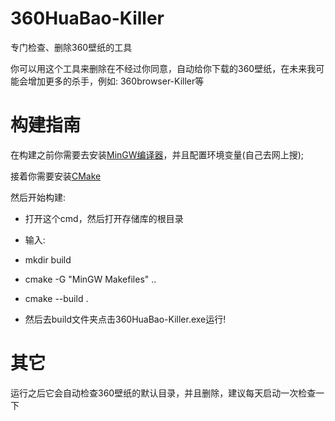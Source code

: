 # 360HuaBao-Killer
 专门检查、删除360壁纸的工具
 
你可以用这个工具来删除在不经过你同意，自动给你下载的360壁纸，在未来我可能会增加更多的杀手，例如: 360browser-Killer等

# 构建指南

在构建之前你需要去安装[MinGW编译器](https://github.com/skeeto/w64devkit/releases)，并且配置环境变量(自己去网上搜);

接着你需要安装[CMake](https://cmake.org/download/)

然后开始构建:
 
* 打开这个cmd，然后打开存储库的根目录

* 输入:

* mkdir build

* cmake -G "MinGW Makefiles" ..

* cmake --build .

* 然后去build文件夹点击360HuaBao-Killer.exe运行! 

# 其它

运行之后它会自动检查360壁纸的默认目录，并且删除，建议每天启动一次检查一下
